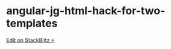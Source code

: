 # angular-jg-html-hack-for-two-templates

[Edit on StackBlitz ⚡️](https://stackblitz.com/edit/angular-ivy-camkzh)